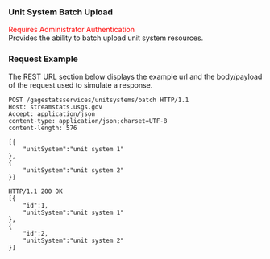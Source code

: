 ### Unit System Batch Upload
<span style="color:red">Requires Administrator Authentication</span>   
Provides the ability to batch upload unit system resources.


### Request Example
The REST URL section below displays the example url and the body/payload of the request used to simulate a response.

```
POST /gagestatsservices/unitsystems/batch HTTP/1.1
Host: streamstats.usgs.gov
Accept: application/json
content-type: application/json;charset=UTF-8
content-length: 576

[{
    "unitSystem":"unit system 1"
},
{
    "unitSystem":"unit system 2"
}]
```

```
HTTP/1.1 200 OK
[{
	"id":1,
    "unitSystem":"unit system 1"
},
{
	"id":2,
    "unitSystem":"unit system 2"
}]
```